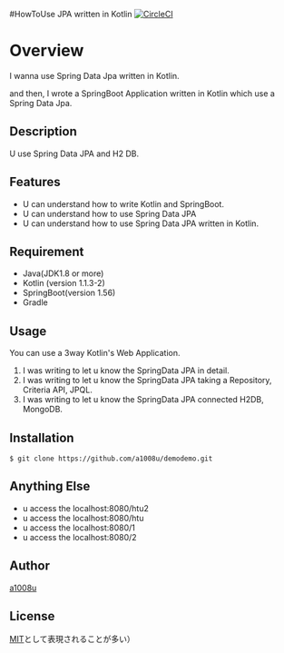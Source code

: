 #HowToUse JPA written in Kotlin
[![CircleCI](https://img.shields.io/circleci/project/github/RedSparr0w/node-csgo-parser.svg)]()

# Overview

I wanna use Spring Data Jpa written in Kotlin. 

and then, I wrote a SpringBoot Application written in Kotlin which use a Spring Data Jpa. 

## Description

U use Spring Data JPA and H2 DB. 


## Features

- U can understand how to write Kotlin and SpringBoot.
- U can understand how to use Spring Data JPA
- U can understand how to use Spring Data JPA written in Kotlin.

## Requirement

- Java(JDK1.8 or more)
- Kotlin (version 1.1.3-2)
- SpringBoot(version 1.56)
- Gradle

## Usage

You can use a 3way Kotlin's Web Application.

1. I was writing to let u know the SpringData JPA in detail.
2. I was writing to let u know the SpringData JPA taking a Repository, Criteria API, JPQL.
3. I was writing to let u know the SpringData JPA connected H2DB, MongoDB.

## Installation

    $ git clone https://github.com/a1008u/demodemo.git

## Anything Else

- u access the localhost:8080/htu2
- u access the localhost:8080/htu
- u access the localhost:8080/1
- u access the localhost:8080/2

## Author

[a1008u](https://github.com/a1008u)

## License

[MIT](http://b4b4r07.mit-license.org)として表現されることが多い）

